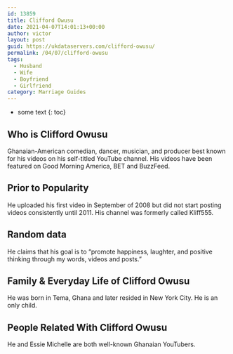 ```yaml
---
id: 13859
title: Clifford Owusu
date: 2021-04-07T14:01:13+00:00
author: victor
layout: post
guid: https://ukdataservers.com/clifford-owusu/
permalink: /04/07/clifford-owusu
tags:
  - Husband
  - Wife
  - Boyfriend
  - Girlfriend
category: Marriage Guides
---
```


* some text
{: toc}


## Who is Clifford Owusu



Ghanaian-American comedian, dancer, musician, and producer best known for his videos on his self-titled YouTube channel. His videos have been featured on Good Morning America, BET and BuzzFeed.

                
                
                
## Prior to Popularity



He uploaded his first video in September of 2008 but did not start posting videos consistently until 2011. His channel was formerly called Kliff555. 

                
                
                
## Random data



He claims that his goal is to &#8220;promote happiness, laughter, and positive thinking through my words, videos and posts.&#8221;

                
                
                
## Family & Everyday Life of Clifford Owusu



He was born in Tema, Ghana and later resided in New York City. He is an only child.

                
                
                
## People Related With Clifford Owusu



He and Essie Michelle are both well-known Ghanaian YouTubers.

                
              
            
          
          
          